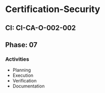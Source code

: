 # Certification-Security

## CI: CI-CA-O-002-002
## Phase: 07

### Activities
- Planning
- Execution
- Verification
- Documentation
